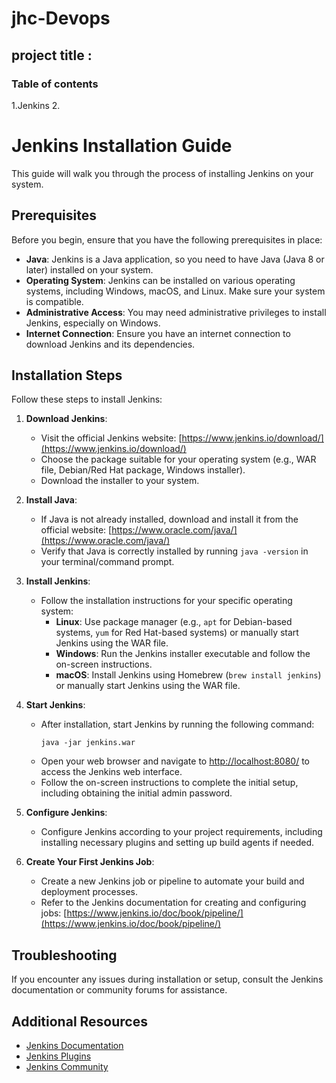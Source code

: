 # jhc-Devops

## project title :






### Table of contents ###
1.Jenkins
2.




# Jenkins Installation Guide

This guide will walk you through the process of installing Jenkins on your system.

## Prerequisites

Before you begin, ensure that you have the following prerequisites in place:

- **Java**: Jenkins is a Java application, so you need to have Java (Java 8 or later) installed on your system.
- **Operating System**: Jenkins can be installed on various operating systems, including Windows, macOS, and Linux. Make sure your system is compatible.
- **Administrative Access**: You may need administrative privileges to install Jenkins, especially on Windows.
- **Internet Connection**: Ensure you have an internet connection to download Jenkins and its dependencies.

## Installation Steps

Follow these steps to install Jenkins:

1. **Download Jenkins**:

   - Visit the official Jenkins website: [https://www.jenkins.io/download/](https://www.jenkins.io/download/)
   - Choose the package suitable for your operating system (e.g., WAR file, Debian/Red Hat package, Windows installer).
   - Download the installer to your system.

2. **Install Java**:

   - If Java is not already installed, download and install it from the official website: [https://www.oracle.com/java/](https://www.oracle.com/java/)
   - Verify that Java is correctly installed by running `java -version` in your terminal/command prompt.

3. **Install Jenkins**:

   - Follow the installation instructions for your specific operating system:
     - **Linux**: Use package manager (e.g., `apt` for Debian-based systems, `yum` for Red Hat-based systems) or manually start Jenkins using the WAR file.
     - **Windows**: Run the Jenkins installer executable and follow the on-screen instructions.
     - **macOS**: Install Jenkins using Homebrew (`brew install jenkins`) or manually start Jenkins using the WAR file.

4. **Start Jenkins**:

   - After installation, start Jenkins by running the following command:
     ```
     java -jar jenkins.war
     ```
   - Open your web browser and navigate to [http://localhost:8080/](http://localhost:8080/) to access the Jenkins web interface.
   - Follow the on-screen instructions to complete the initial setup, including obtaining the initial admin password.

5. **Configure Jenkins**:

   - Configure Jenkins according to your project requirements, including installing necessary plugins and setting up build agents if needed.

6. **Create Your First Jenkins Job**:

   - Create a new Jenkins job or pipeline to automate your build and deployment processes.
   - Refer to the Jenkins documentation for creating and configuring jobs: [https://www.jenkins.io/doc/book/pipeline/](https://www.jenkins.io/doc/book/pipeline/)

## Troubleshooting

If you encounter any issues during installation or setup, consult the Jenkins documentation or community forums for assistance.

## Additional Resources

- [Jenkins Documentation](https://www.jenkins.io/doc/)
- [Jenkins Plugins](https://plugins.jenkins.io/)
- [Jenkins Community](https://www.jenkins.io/community/)




